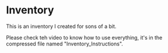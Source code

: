 # Inventory
 This is an inventory I created for sons of a bit.

Please check teh video to know how to use everything, it's in the compressed file named "Inventory_Instructions".

